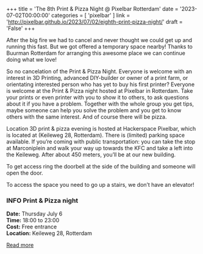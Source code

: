 +++
title = 'The 8th Print & Pizza Night @ Pixelbar Rotterdam'
date = '2023-07-02T00:00:00'
categories = [ 
 'pixelbar' 
] 
link = 'http://pixelbar.github.io/2023/07/02/eighth-print-pizza-night/'
draft = 'False'
+++

<p>After the big fire we had to cancel and never thought we could get up and running this fast. 
But we got offered a temporary space nearby! Thanks to Buurman Rotterdam for arranging this awesome place we can continue doing what we love!</p>

<p>So no cancelation of the Print &amp; Pizza Night. Everyone is welcome with an interest in 3D Printing, advanced DIY-builder or owner of a print farm, or orientating interested person who has yet to buy his first printer? Everyone is welcome at the Print &amp; Pizza night hosted at Pixelbar in Rotterdam. 
Take your prints or even printer with you to show it to others, to ask questions about it if you have a problem. Together with the whole group you get tips, maybe someone can help you solve the problem and you get to know others with the same interest. And of course there will be pizza.</p>

<p>Location 3D print &amp; pizza evening is hosted at Hackerspace Pixelbar, which is located at (Keileweg 28, Rotterdam). 
There is (limited) parking space available. If you’re coming with public transportation: you can take the stop at Marconiplein and walk your way up towards the KFC and take a left into the Keileweg. After about 450 meters, you’ll be at our new building.</p>

<p>To get access ring the doorbell at the side of the building and someone will open the door.</p>

<p>To access the space you need to go up a stairs, we don’t have an elevator!</p>

<h3 id="info-print--pizza-night"><strong>INFO Print &amp; Pizza night</strong></h3>
<p><strong>Date:</strong> Thursday July 6<br />
<strong>Time:</strong> 18:00 to 23:00<br />
<strong>Cost:</strong> Free entrance<br />
<strong>Location:</strong> Keileweg 28, Rotterdam</p>

[Read more](http://pixelbar.github.io/2023/07/02/eighth-print-pizza-night/)